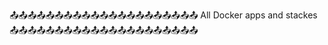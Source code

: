 📤️📤️📤️📤️📤️📤️📤️📤️📤️📤️📤️📤️📤️📤️📤️📤️📤️📤️📤️📤️📤️    All Docker apps and stackes 📤️📤️📤️📤️📤️📤️📤️📤️📤️📤️📤️📤️📤️📤️📤️📤️📤️📤️📤️📤️📤️
